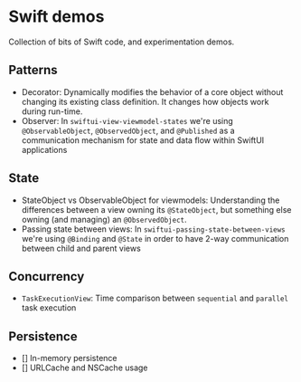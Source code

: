 # Swift demos
Collection of bits of Swift code, and experimentation demos.

## Patterns
- Decorator: Dynamically modifies the behavior of a core object without changing its existing class definition. It changes how objects work during run-time.
- Observer: In `swiftui-view-viewmodel-states` we're using `@ObservableObject`, `@ObservedObject`, and `@Published` as a communication mechanism for state and data flow within SwiftUI applications

## State
- StateObject vs ObservableObject for viewmodels: Understanding the differences between a view owning its `@StateObject`, but something else owning (and managing) an `@ObservedObject`.
- Passing state between views: In `swiftui-passing-state-between-views` we're using `@Binding` and `@State` in order to have 2-way communication between child and parent views

## Concurrency
- `TaskExecutionView`: Time comparison between `sequential` and `parallel` task execution

## Persistence
- [] In-memory persistence
- [] URLCache and NSCache usage
